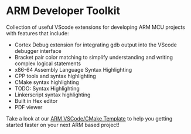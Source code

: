 # ARM Developer Toolkit
Collection of useful VScode extensions for developing ARM MCU projects with features that include:
- Cortex Debug extension for integrating gdb output into the VScode debugger interface
- Bracket pair color matching to simplify understanding and writing complex logical statements
- x86-64 Assembly Language Syntax Highlighting
- CPP tools and syntax highlighting
- CMake syntax highlighting
- TODO: Syntax Highlighting
- Linkerscript syntax highlighting
- Built in Hex editor
- PDF viewer

Take a look at our [ARM VSCode/CMake Template](https://github.com/glassboard-dev/gl-vscode-template-arm) to help you getting started faster on your next ARM based project!
